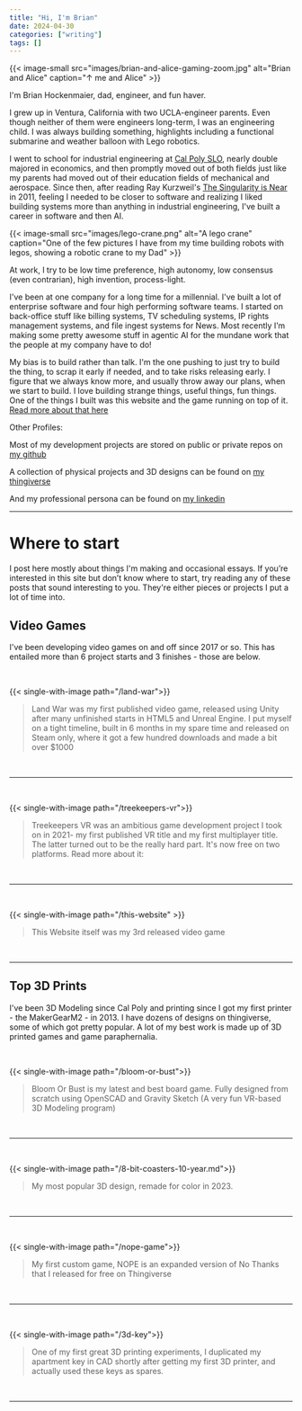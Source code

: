 ```yaml
---
title: "Hi, I'm Brian"
date: 2024-04-30
categories: ["writing"]
tags: []
---
```


{{< image-small
src="images/brian-and-alice-gaming-zoom.jpg"
alt="Brian and Alice"
caption="↑ me and Alice" >}}

I'm Brian Hockenmaier, dad, engineer, and fun haver.

I grew up in Ventura, California with two UCLA-engineer parents. Even though neither of them were engineers long-term, I was an engineering child. I was always building something, highlights including a functional submarine and weather balloon with Lego robotics.

I went to school for industrial engineering at [Cal Poly SLO](https://www.calpoly.edu/), nearly double majored in economics, and then promptly moved out of both fields just like my parents had moved out of their education fields of mechanical and aerospace. Since then, after reading Ray Kurzweil's [The Singularity is Near](https://en.m.wikipedia.org/wiki/The_Singularity_Is_Near) in 2011, feeling I needed to be closer to software and realizing I liked building systems more than anything in industrial engineering, I've built a career in software and then AI.

{{< image-small
src="images/lego-crane.png"
alt="A lego crane"
caption="One of the few pictures I have from my time building robots with legos, showing a robotic crane to my Dad" >}}

At work, I try to be low time preference, high autonomy, low consensus (even contrarian), high invention, process-light.

I've been at one company for a long time for a millennial. I've built a lot of enterprise software and four high performing software teams. I started on back-office stuff like billing systems, TV scheduling systems, IP rights management systems, and file ingest systems for News. Most recently I’m making some pretty awesome stuff in agentic AI for the mundane work that the people at my company have to do!

My bias is to build rather than talk. I'm the one pushing to just try to build the thing, to scrap it early if needed, and to take risks releasing early. I figure that we always know more, and usually throw away our plans, when we start to build. I love building strange things, useful things, fun things. One of the things I built was this website and the game running on top of it. [Read more about that here](/this-website)

Other Profiles:

Most of my development projects are stored on public or private repos on [my github](https://github.com/hockenmaier)

A collection of physical projects and 3D designs can be found on [my thingiverse](https://www.thingiverse.com/hockenmaier/designs)

And my professional persona can be found on [my linkedin](https://www.linkedin.com/in/hockenmaier/)

---

# Where to start

I post here mostly about things I'm making and occasional essays. If you’re interested in this site but don’t know where to start, try reading any of these posts that sound interesting to you. They're either pieces or projects I put a lot of time into.

## Video Games

I've been developing video games on and off since 2017 or so. This has entailed more than 6 project starts and 3 finishes - those are below.

&nbsp;

{{< single-with-image path="/land-war">}}

> Land War was my first published video game, released using Unity after many unfinished starts in HTML5 and Unreal Engine. I put myself on a tight timeline, built in 6 months in my spare time and released on Steam only, where it got a few hundred downloads and made a bit over $1000

&nbsp;

---

&nbsp;

{{< single-with-image path="/treekeepers-vr">}}

> Treekeepers VR was an ambitious game development project I took on in 2021- my first published VR title and my first multiplayer title. The latter turned out to be the really hard part. It's now free on two platforms. Read more about it:

&nbsp;

---

&nbsp;

{{< single-with-image path="/this-website" >}}

> This Website itself was my 3rd released video game

&nbsp;

---

## Top 3D Prints

I've been 3D Modeling since Cal Poly and printing since I got my first printer - the MakerGearM2 - in 2013. I have dozens of designs on thingiverse, some of which got pretty popular. A lot of my best work is made up of 3D printed games and game paraphernalia.

&nbsp;

{{< single-with-image path="/bloom-or-bust">}}

> Bloom Or Bust is my latest and best board game. Fully designed from scratch using OpenSCAD and Gravity Sketch (A very fun VR-based 3D Modeling program)

&nbsp;

---

&nbsp;

{{< single-with-image path="/8-bit-coasters-10-year.md">}}

> My most popular 3D design, remade for color in 2023.

&nbsp;

---

&nbsp;

{{< single-with-image path="/nope-game">}}

> My first custom game, NOPE is an expanded version of No Thanks that I released for free on Thingiverse

&nbsp;

---

&nbsp;

{{< single-with-image path="/3d-key">}}

> One of my first great 3D printing experiments, I duplicated my apartment key in CAD shortly after getting my first 3D printer, and actually used these keys as spares.

&nbsp;

---

&nbsp;
